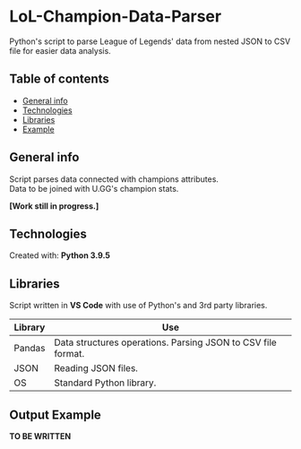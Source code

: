 # LoL-Champion-Data-Parser
Python's script to parse League of Legends' data from nested JSON to CSV file for easier data analysis.

## Table of contents
* [General info](#general-info)
* [Technologies](#technologies)
* [Libraries](#libraries)
* [Example](#output-example)
## General info
Script parses data connected with champions attributes.<br>
Data to be joined with U.GG's champion stats.<br>

**[Work still in progress.]**

## Technologies
Created with:
**Python 3.9.5**

## Libraries
Script written in **VS Code** with use of Python's and 3rd party libraries.

Library | Use
------------ | -------------
Pandas | Data structures operations. Parsing JSON to CSV file format.
JSON | Reading JSON files.
OS | Standard Python library.


## Output Example
**TO BE WRITTEN**
